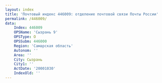 ```yaml
---
layout: index
title: 'Почтовый индекс 446009: отделение почтовой связи Почты России'
permalink: /446009/
data:
    Index: 446009
    OPSName: 'Сызрань 9'
    OPSType: О
    OPSSubm: 446000
    Region: 'Самарская область'
    Autonom: ''
    Area: ''
    City: Сызрань
    City1: ''
    ActDate: '20001030'
    IndexOld: ''
---
```

